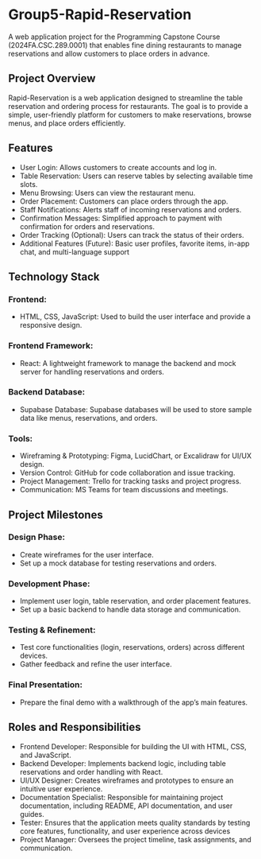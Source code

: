 # Group5-Rapid-Reservation
A web application project for the Programming Capstone Course (2024FA.CSC.289.0001) that enables fine dining restaurants to manage reservations and allow customers to place orders in advance.
## Project Overview
Rapid-Reservation is a web application designed to streamline the table reservation and ordering process for restaurants. The goal is to provide a simple, user-friendly platform for customers to make reservations, browse menus, and place orders efficiently.

## Features
- User Login: Allows customers to create accounts and log in.
- Table Reservation: Users can reserve tables by selecting available time slots.
- Menu Browsing: Users can view the restaurant menu.
- Order Placement: Customers can place orders through the app.
- Staff Notifications: Alerts staff of incoming reservations and orders.
- Confirmation Messages: Simplified approach to payment with confirmation for orders and reservations.
- Order Tracking (Optional): Users can track the status of their orders.
- Additional Features (Future): Basic user profiles, favorite items, in-app chat, and multi-language support

## Technology Stack
### Frontend:
- HTML, CSS, JavaScript: Used to build the user interface and provide a responsive design.
### Frontend Framework:
- React: A lightweight framework to manage the backend and mock server for handling reservations and orders.
### Backend Database:
- Supabase Database: Supabase databases will be used to store sample data like menus, reservations, and orders.
### Tools:
- Wireframing & Prototyping: Figma, LucidChart, or Excalidraw for UI/UX design.
- Version Control: GitHub for code collaboration and issue tracking.
- Project Management: Trello for tracking tasks and project progress.
- Communication: MS Teams for team discussions and meetings.

## Project Milestones
### Design Phase:
- Create wireframes for the user interface.
- Set up a mock database for testing reservations and orders.
  
### Development Phase:
- Implement user login, table reservation, and order placement features.
- Set up a basic backend to handle data storage and communication.

### Testing & Refinement:
- Test core functionalities (login, reservations, orders) across different devices.
- Gather feedback and refine the user interface.

### Final Presentation:
- Prepare the final demo with a walkthrough of the app’s main features.

## Roles and Responsibilities
- Frontend Developer: Responsible for building the UI with HTML, CSS, and JavaScript.
- Backend Developer: Implements backend logic, including table reservations and order handling with React.
- UI/UX Designer: Creates wireframes and prototypes to ensure an intuitive user experience.
- Documentation Specialist: Responsible for maintaining project documentation, including README, API documentation, and user guides.
- Tester: Ensures that the application meets quality standards by testing core features, functionality, and user experience across devices
- Project Manager: Oversees the project timeline, task assignments, and communication.
